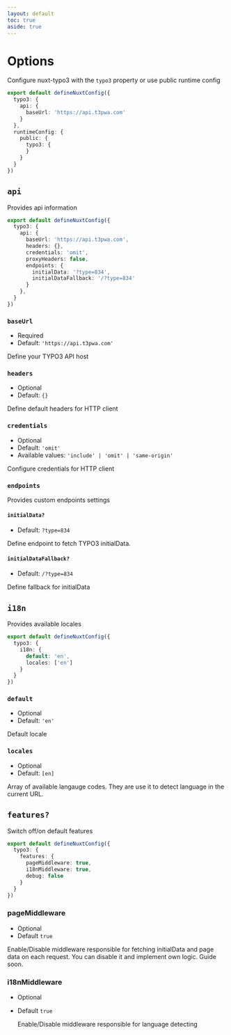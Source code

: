 ```yaml
---
layout: default
toc: true
aside: true
---
```

# Options

Configure nuxt-typo3 with the `typo3` property or use public runtime config

```ts [nuxt.config.ts]
export default defineNuxtConfig({
  typo3: {
    api: {
      baseUrl: 'https://api.t3pwa.com'
    }
  },
  runtimeConfig: {
    public: {
      typo3: {
      }
    }
  }
})
```


## `api`

Provides api information

```ts
export default defineNuxtConfig({
  typo3: {
    api: {
      baseUrl: 'https://api.t3pwa.com',
      headers: {},
      credentials: 'omit',
      proxyHeaders: false,
      endpoints: {
        initialData: '?type=834',
        initialDataFallback: '/?type=834'
      }
    },
  }
})
```

### `baseUrl`
- Required
- Default: `'https://api.t3pwa.com'`

Define your TYPO3 API host

### `headers`
- Optional
- Default: `{}`

Define default headers for HTTP client

### `credentials`
- Optional
- Default: `'omit'`
- Available values: `'include' | 'omit' | 'same-origin'`

Configure credentials for HTTP client

### `endpoints` 

Provides custom endpoints settings

#### `initialData?`
- Default: `?type=834`

Define endpoint to fetch TYPO3 initialData. 

#### `initialDataFallback?`
- Default: `/?type=834`

Define fallback for initialData

## `i18n`
Provides available locales

```ts
export default defineNuxtConfig({
  typo3: {
    i18n: {
      default: 'en',
      locales: ['en']
    }
  }
})
```

### `default`
- Optional
- Default: `'en'`

Default locale


### `locales` 
- Optional
- Default: `[en]`

Array of available langauge codes. They are use it to detect language in the current URL.


## `features?`

Switch off/on default features

```ts
export default defineNuxtConfig({
  typo3: {
    features: {
      pageMiddleware: true,
      i18nMiddleware: true,
      debug: false
    }
  }
})
```

### pageMiddleware
- Optional
- Default `true`

Enable/Disable middleware responsible for fetching initialData and page data on each request.
You can disable it and implement own logic. Guide soon.

### i18nMiddleware
- Optional
- Default `true`
  
  Enable/Disable middleware responsible for language detecting 
